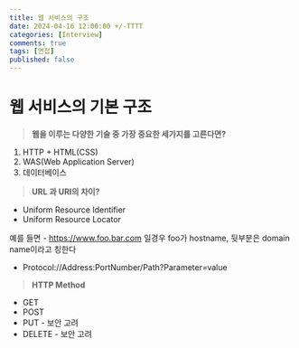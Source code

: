 ```yaml
---
title: 웹 서비스의 구조
date: 2024-04-16 12:00:00 +/-TTTT
categories: [Interview]
comments: true
tags: [면접]
published: false
---
```


# 웹 서비스의 기본 구조

> **웹을 이루는 다양한 기술 중 가장 중요한 세가지를 고른다면?**

1. HTTP + HTML(CSS)
2. WAS(Web Application Server)
3. 데이터베이스

> **URL 과 URI의 차이?**

- Uniform Resource Identifier
- Uniform Resource Locator

예를 들면 - https://www.foo.bar.com 일경우
foo가 hostname, 뒷부분은 domain name이라고 칭한다

- Protocol://Address:PortNumber/Path?Parameter=value

> **HTTP Method**

- GET
- POST
- PUT - 보안 고려
- DELETE - 보안 고려
